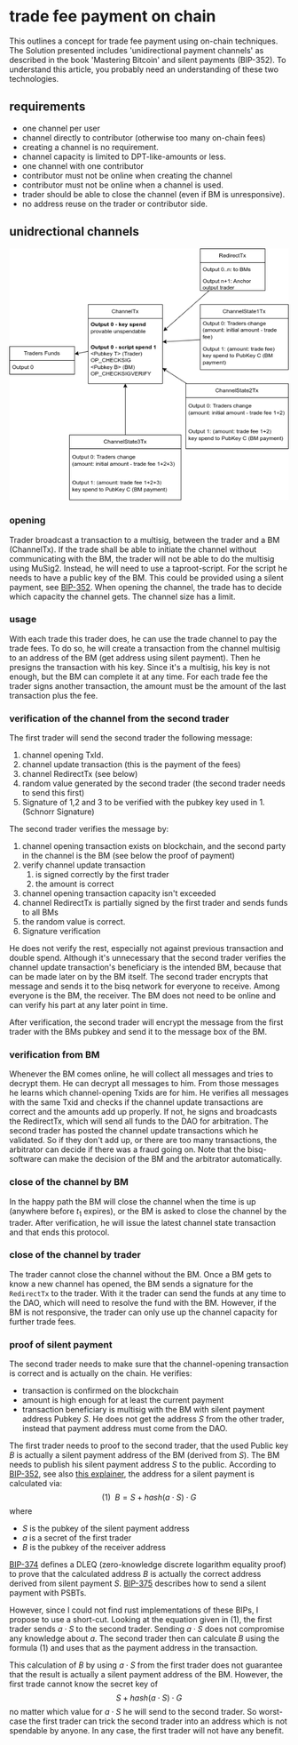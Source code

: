 # trade fee payment on chain

This outlines a concept for trade fee payment using on-chain techniques.
The Solution presented includes 'unidirectional payment channels' as described in
the book 'Mastering Bitcoin' and silent payments (BIP-352).
To understand this article, you probably need an understanding of these two
technologies.

## requirements

- one channel per user
- channel directly to contributor (otherwise too many on-chain fees)
- creating a channel is no requirement.
- channel capacity is limited to DPT-like-amounts or less.
- one channel with one contributor
- contributor must not be online when creating the channel
- contributor must not be online when a channel is used.
- trader should be able to close the channel (even if BM is unresponsive).
- no address reuse on the trader or contributor side.

## unidrectional channels

![tradefeepayment.drawio.png](renderedForWeb/tradefeepayment.drawio.png)

### opening

Trader broadcast a transaction to a multisig, between the trader and a BM (ChannelTx).
If the trade shall be
able to initiate the channel without communicating with the BM, the trader will not be able to
do the multisig using MuSig2. Instead, he will need to use a taproot-script. For the script he
needs to have a public key of the BM. This could be provided using a silent payment, see [BIP-352](https://github.com/bitcoin/bips/blob/master/bip-0352.mediawiki).
When opening the channel, the trade has to decide which capacity the channel gets. The channel size
has a limit.

### usage

With each trade this trader does, he can use the trade channel to pay the trade fees. To do so,
he will create a transaction from the channel multisig to an address of the BM (get address
using silent payment). Then he presigns the transaction with his key. Since it's a multisig, his
key is not enough, but the BM can complete it at any time. For each trade fee the trader signs
another transaction, the amount must be the amount of the last transaction plus the fee.

### verification of the channel from the second trader

The first trader will send the second trader the following message:

1. channel opening TxId.
2. channel update transaction (this is the payment of the fees)
3. channel RedirectTx (see below)
4. random value generated by the second trader (the second trader needs to send this first)
5. Signature of 1,2 and 3 to be verified with the pubkey key used in 1. (Schnorr Signature)

The second trader verifies the message by:

1. channel opening transaction exists on blockchain, and the second party in the channel is the
   BM (see below the proof of payment)
2. verify channel update transaction
    1. is signed correctly by the first trader
    2. the amount is correct
3. channel opening transaction capacity isn't exceeded
4. channel RedirectTx is partially signed by the first trader and sends funds to all BMs
5. the random value is correct.
6. Signature verification

He does not verify the rest, especially not against previous transaction and double spend.
Although it's unnecessary that the second trader verifies the channel update transaction's beneficiary is the
intended BM, because that can be made later on by the BM itself. The second
trader encrypts that message and sends it to the bisq network
for everyone to receive. Among everyone is the BM, the receiver. The BM does not need to be online
and can verify his part at any later point in time.

After verification, the second trader will encrypt the message from the first trader with the BMs pubkey
and send it to the message box of the BM.

### verification from BM

Whenever the BM comes online, he will collect all messages and tries to decrypt them. He can
decrypt all messages to him. From those messages he learns which channel-opening Txids are for
him. He verifies all messages with the same Txid and checks if the channel update transactions are
correct and the amounts add up properly. If not, he signs and broadcasts the RedirectTx, which
will send all funds to the DAO for arbitration. The second trader has posted the channel update
transactions which he validated. So if they don't add up, or there are too many transactions, the
arbitrator can decide if there was a fraud going on.
Note that the bisq-software can make the decision of the BM and the arbitrator automatically.

### close of the channel by BM

In the happy path the BM will close the channel when the time is up (anywhere before $t_1$ expires),
or the BM is asked to close the channel by the trader.
After verification, he will issue the latest channel state transaction and that ends this protocol.

### close of the channel by trader

The trader cannot close the channel without the BM. Once a BM gets to know a new channel
has opened, the BM sends a signature for the `RedirectTx` to the trader.
With it the trader can send the funds at any time to the DAO, which will need
to resolve the fund with the BM.
However, if the BM is not responsive, the trader can only use up the channel
capacity for further trade fees.

### proof of silent payment

The second trader needs to make sure that the channel-opening transaction is correct
and is actually on the chain. He verifies:

- transaction is confirmed on the blockchain
- amount is high enough for at least the current payment
- transaction beneficiary is multisig with the BM with silent payment address Pubkey $S$.
  He does not get the address $S$ from the other trader, instead that payment address must
  come from the DAO.

The first trader needs to proof to the second trader, that the used Public key $B$ is
actually a silent payment address of the BM (derived from $S$). The BM needs to publish his silent payment address $S$
to the public.
According to [BIP-352](https://github.com/bitcoin/bips/blob/master/bip-0352.mediawiki), see also [this explainer](SilentPayment.md), the address
for a silent payment is calculated via:
$$(1)\hspace{5pt} B = S + hash(a \cdot S) \cdot G$$
where

- $S$ is the pubkey of the silent payment address
- $a$ is a secret of the first trader
- $B$ is the pubkey of the receiver address

[BIP-374](https://github.com/bitcoin/bips/blob/master/bip-0374.mediawiki) defines
a DLEQ (zero-knowledge discrete logarithm equality proof) to prove that the calculated address
$B$ is actually the correct address derived from silent payment $S$.
[BIP-375](https://github.com/bitcoin/bips/blob/master/bip-0375.mediawiki) describes how to
send a silent payment with PSBTs.

However, since I could not find rust implementations
of these BIPs, I propose to use a short-cut.
Looking at the equation given in (1), the first trader sends $a\cdot S$ to the second trader.
Sending $a\cdot S$ does not compromise any knowledge about $a$. The second trader
then can calculate $B$ using the formula (1) and uses that as the payment address
in the transaction.

This calculation of $B$ by using $a \cdot S$ from the first trader does not guarantee that the
result is actually a silent payment address of the BM. However, the first trade cannot know the
secret key of $$S + hash(a \cdot S) \cdot G$$ no matter which value for $a \cdot S$ he will send to
the second trader. So worst-case the first trader can trick the second trader into an address which
is not spendable by anyone. In any case, the first trader will not have any benefit.

